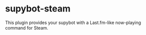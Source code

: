 supybot-steam
=============

This plugin provides your supybot with a Last.fm-like now-playing command for Steam.
